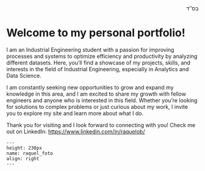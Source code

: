 <div align="right">
    בס’’ד
<div align="left">  
  
# Welcome to my personal portfolio! 
I am an Industrial Engineering student with a passion for improving processes and systems to optimize efficiency and productivity by analyzing different datasets. Here, you’ll find a showcase of my projects, skills, and interests in the field of Industrial Engineering, especially in Analytics and Data Science.

I am constantly seeking new opportunities to grow and expand my knowledge in this area, and I am excited to share my growth with fellow engineers and anyone who is interested in this field. Whether you’re looking for solutions to complex problems or just curious about my work, I invite you to explore my site and learn more about what I do.

Thank you for visiting and I look forward to connecting with you! 
Check me out on LinkedIn: https://www.linkedin.com/in/raquelob/

```{figure} ../raquel_foto.jpg
---
height: 230px
name: raquel_foto
align: right
---

```
  
  




```{tableofcontents}
```

